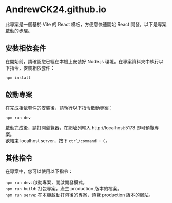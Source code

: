 # AndrewCK24.github.io

此專案是一個基於 Vite 的 React 模板，方便您快速開始 React 開發。以下是專案啟動的步驟。

## 安裝相依套件

在開始前，請確認您已經在本機上安裝好 Node.js 環境。在專案資料夾中執行以下指令，安裝相依套件：

```
npm install
```

## 啟動專案

在完成相依套件的安裝後，請執行以下指令啟動專案：

```
npm run dev
```

啟動完成後，請打開瀏覽器，在網址列輸入 http://localhost:5173 即可預覽專案。<br />
欲結束 localhost server，按下 `ctrl/command + C`。<br />

## 其他指令

在專案中，您可以使用以下指令：

`npm run dev`: 啟動專案，開啟開發模式。<br />
`npm run build`: 打包專案，產生 production 版本的檔案。<br />
`npm run serve`: 在本機啟動打包後的專案，預覽 production 版本的網站。<br />
